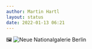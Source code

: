 ```yaml
---
author: Martin Hartl
layout: status
date: 2022-01-13 06:21
---
```

🖼
![Neue Nationalgalerie Berlin](https://share.hartl.co/pictures/2022-01-13.jpg)
